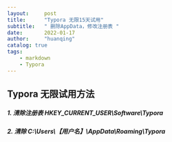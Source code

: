 ```yaml
---
layout:     post
title:      "Typora 无限15天试用"
subtitle:   " 删除AppData，修改注册表 "
date:       2022-01-17
author:     "huanqing"
catalog: true
tags:
    - markdown
    - Typora
---
```


## Typora 无限试用方法

##### 1. 清除注册表 HKEY_CURRENT_USER\Software\Typora

##### 2. 清除 C:\Users\【用户名】\AppData\Roaming\Typora
